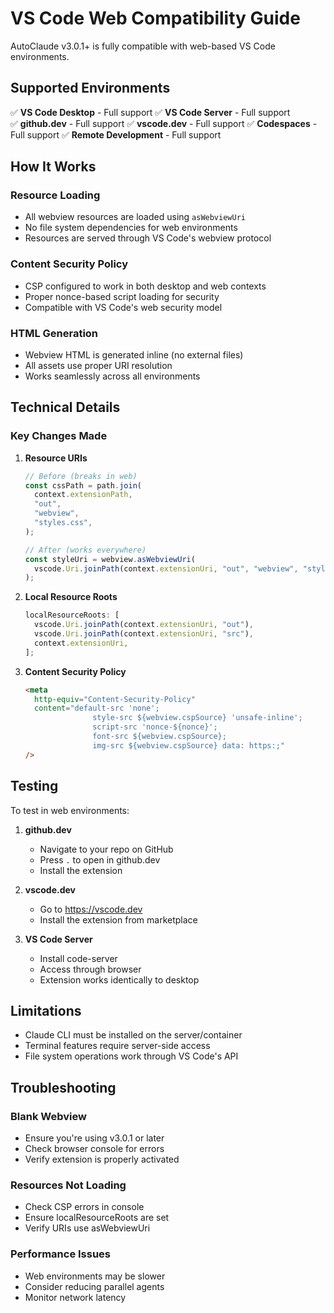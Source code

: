 # VS Code Web Compatibility Guide

AutoClaude v3.0.1+ is fully compatible with web-based VS Code environments.

## Supported Environments

✅ **VS Code Desktop** - Full support
✅ **VS Code Server** - Full support  
✅ **github.dev** - Full support
✅ **vscode.dev** - Full support
✅ **Codespaces** - Full support
✅ **Remote Development** - Full support

## How It Works

### Resource Loading

- All webview resources are loaded using `asWebviewUri`
- No file system dependencies for web environments
- Resources are served through VS Code's webview protocol

### Content Security Policy

- CSP configured to work in both desktop and web contexts
- Proper nonce-based script loading for security
- Compatible with VS Code's web security model

### HTML Generation

- Webview HTML is generated inline (no external files)
- All assets use proper URI resolution
- Works seamlessly across all environments

## Technical Details

### Key Changes Made

1. **Resource URIs**

   ```typescript
   // Before (breaks in web)
   const cssPath = path.join(
     context.extensionPath,
     "out",
     "webview",
     "styles.css",
   );

   // After (works everywhere)
   const styleUri = webview.asWebviewUri(
     vscode.Uri.joinPath(context.extensionUri, "out", "webview", "styles.css"),
   );
   ```

2. **Local Resource Roots**

   ```typescript
   localResourceRoots: [
     vscode.Uri.joinPath(context.extensionUri, "out"),
     vscode.Uri.joinPath(context.extensionUri, "src"),
     context.extensionUri,
   ];
   ```

3. **Content Security Policy**
   ```html
   <meta
     http-equiv="Content-Security-Policy"
     content="default-src 'none'; 
                  style-src ${webview.cspSource} 'unsafe-inline'; 
                  script-src 'nonce-${nonce}'; 
                  font-src ${webview.cspSource}; 
                  img-src ${webview.cspSource} data: https:;"
   />
   ```

## Testing

To test in web environments:

1. **github.dev**
   - Navigate to your repo on GitHub
   - Press `.` to open in github.dev
   - Install the extension

2. **vscode.dev**
   - Go to https://vscode.dev
   - Install the extension from marketplace

3. **VS Code Server**
   - Install code-server
   - Access through browser
   - Extension works identically to desktop

## Limitations

- Claude CLI must be installed on the server/container
- Terminal features require server-side access
- File system operations work through VS Code's API

## Troubleshooting

### Blank Webview

- Ensure you're using v3.0.1 or later
- Check browser console for errors
- Verify extension is properly activated

### Resources Not Loading

- Check CSP errors in console
- Ensure localResourceRoots are set
- Verify URIs use asWebviewUri

### Performance Issues

- Web environments may be slower
- Consider reducing parallel agents
- Monitor network latency
